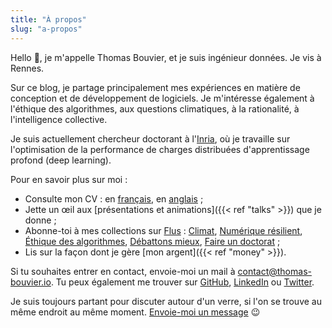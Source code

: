 ```yaml
---
title: "À propos"
slug: "a-propos"
---
```


Hello 👋, je m'appelle Thomas Bouvier, et je suis ingénieur données. Je vis à Rennes.

Sur ce blog, je partage principalement mes expériences en matière de conception et de développement de logiciels. Je m'intéresse également à l'éthique des algorithmes, aux questions climatiques, à la rationalité, à l'intelligence collective.

Je suis actuellement chercheur doctorant à l'[Inria](https://www.inria.fr/), où je travaille sur l'optimisation de la performance de charges distribuées d'apprentissage profond (deep learning).

Pour en savoir plus sur moi :

- Consulte mon CV : en [français](/resume/cv_thomas_bouvier.pdf), en [anglais](/resume/resume_thomas_bouvier.pdf) ;
- Jette un œil aux [présentations et animations]({{< ref "talks" >}}) que je donne ;
- Abonne-toi à mes collections sur [Flus](https://flus.fr/) : [Climat](https://app.flus.fr/collections/1709234634362781586), [Numérique résilient](https://app.flus.fr/collections/1709235859953698896), [Éthique des algorithmes](https://app.flus.fr/collections/1709248055851403993), [Débattons mieux](https://app.flus.fr/collections/1709247709447077077), [Faire un doctorat](https://app.flus.fr/collections/1709267112171536652) ;
- Lis sur la façon dont je gère [mon argent]({{< ref "money" >}}).

Si tu souhaites entrer en contact, envoie-moi un mail à [contact@thomas-bouvier.io](mailto:contact@thomas-bouvier.io). Tu peux également me trouver sur [GitHub](https://github.com/thomas-bouvier), [LinkedIn](https://www.linkedin.com/in/thomas-bouvier/) ou [Twitter](https://twitter.com/tbouvier_).

Je suis toujours partant pour discuter autour d'un verre, si l'on se trouve au même endroit au même moment. [Envoie-moi un message](mailto:contact@thomas-bouvier.io) 😉